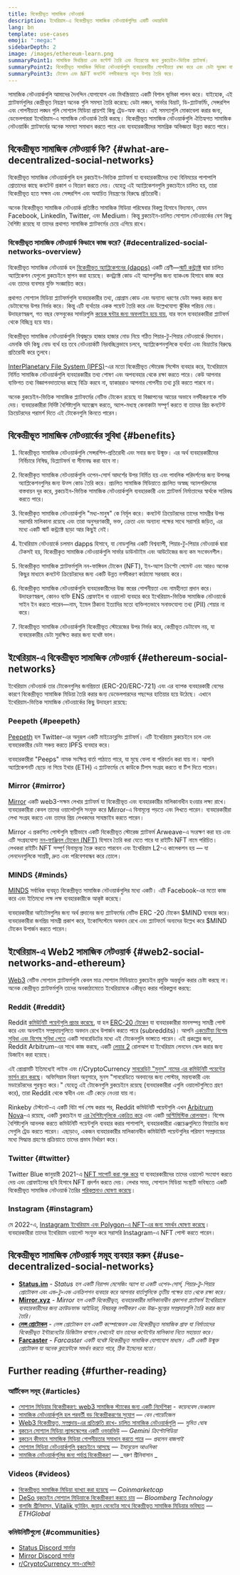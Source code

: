 ```yaml
---
title: বিকেন্দ্রীভূত সামাজিক নেটওয়ার্ক
description: ইথেরিয়াম-এ বিকেন্দ্রীভূত সামাজিক নেটওয়ার্কগুলির একটি ওভারভিউ
lang: bn
template: use-cases
emoji: ":mega:"
sidebarDepth: 2
image: /images/ethereum-learn.png
summaryPoint1: সামাজিক মিথস্ক্রিয়া এবং কন্টেন্ট তৈরি এবং বিতরণের জন্য ব্লকচেইন-ভিত্তিক প্ল্যাটফর্ম।
summaryPoint2: বিকেন্দ্রীভূত সামাজিক মিডিয়া নেটওয়ার্কগুলি ব্যবহারকারীর গোপনীয়তা রক্ষা করে এবং ডেটা সুরক্ষা বাড়ায়।
summaryPoint3: টোকেন এবং NFT কনটেন্ট নগদীকরণের নতুন উপায় তৈরি করে।
---
```


সামাজিক নেটওয়ার্কগুলি আমাদের দৈনন্দিন যোগাযোগ এবং মিথস্ক্রিয়াতে একটি বিশাল ভূমিকা পালন করে। যাইহোক, এই প্ল্যাটফর্মগুলির কেন্দ্রীভূত নিয়ন্ত্রণ অনেক গুলি সমস্যা তৈরি করেছে: ডেটা লঙ্ঘন, সার্ভার বিভ্রাট, ডি-প্ল্যাটফর্মিং, সেন্সরশিপ এবং গোপনীয়তা লঙ্ঘন গুলি সোশ্যাল মিডিয়া প্রায়শই কিছু ট্রেড-অফ করে। এই সমস্যাগুলি মোকাবেলা করার জন্য, ডেভেলপাররা ইথেরিয়াম-এ সামাজিক নেটওয়ার্ক তৈরি করছে। বিকেন্দ্রীভূত সামাজিক নেটওয়ার্কগুলি ঐতিহ্যগত সামাজিক নেটওয়ার্কিং প্ল্যাটফর্মের অনেক সমস্যা সমাধান করতে পারে এবং ব্যবহারকারীদের সামগ্রিক অভিজ্ঞতা উন্নত করতে পারে।

## বিকেন্দ্রীভূত সামাজিক নেটওয়ার্ক কি? {#what-are-decentralized-social-networks}

বিকেন্দ্রীভূত সামাজিক নেটওয়ার্কগুলি হল ব্লকচেইন-ভিত্তিক প্ল্যাটফর্ম যা ব্যবহারকারীদের তথ্য বিনিময়ের পাশাপাশি শ্রোতাদের কাছে কনটেন্ট প্রকাশ ও বিতরণ করতে দেয়। যেহেতু এই অ্যাপ্লিকেশনগুলি ব্লকচেইনে চালিত হয়, তারা বিকেন্দ্রীভূত হতে সক্ষম এবং সেন্সরশিপ এবং অযাচিত নিয়ন্ত্রণের বিরুদ্ধে প্রতিরোধী।

অনেক বিকেন্দ্রীভূত সামাজিক নেটওয়ার্ক প্রতিষ্ঠিত সামাজিক মিডিয়া পরিষেবার বিকল্প হিসাবে বিদ্যমান, যেমন Facebook, LinkedIn, Twitter, এবং Medium। কিন্তু ব্লকচেইন-চালিত সোশ্যাল নেটওয়ার্কের বেশ কিছু বৈশিষ্ট্য রয়েছে যা তাদের প্রথাগত সামাজিক প্ল্যাটফর্মের চেয়ে এগিয়ে রাখে।

### বিকেন্দ্রীভূত সামাজিক নেটওয়ার্ক কিভাবে কাজ করে? {#decentralized-social-networks-overview}

বিকেন্দ্রীভূত সামাজিক নেটওয়ার্ক হল [বিকেন্দ্রীভূত অ্যাপ্লিকেশনের (dapps)](/apps/) একটি শ্রেণী—[স্মার্ট কন্ট্র্যাক্ট](/developers/docs/smart-contracts/) দ্বারা চালিত অ্যাপ্লিকেশন যেগুলো ব্লকচেইনে স্থাপন করা হয়েছে। কনট্র্যাক্ট কোড এই অ্যাপগুলির জন্য ব্যাকএন্ড হিসাবে কাজ করে এবং তাদের ব্যবসার যুক্তি সংজ্ঞায়িত করে।

প্রথাগত সোশ্যাল মিডিয়া প্ল্যাটফর্মগুলি ব্যবহারকারীর তথ্য, প্রোগ্রাম কোড এবং অন্যান্য ধরণের ডেটা সঞ্চয় করার জন্য ডেটাবেসের উপর নির্ভর করে। কিন্তু এটি ব্যর্থতার একক পয়েন্ট তৈরি করে এবং উল্লেখযোগ্য ঝুঁকির পরিচয় দেয়। উদাহরণস্বরূপ, গত বছর ফেসবুকের সার্ভারগুলি [কয়েক ঘন্টার জন্য অফলাইন হয়ে যায়](https://www.npr.org/2021/10/05/1043211171/facebook-instagram-whatsapp-outage-business-impact), যার ফলে ব্যবহারকারীরা প্ল্যাটফর্ম থেকে বিচ্ছিন্ন হয়ে যায়।

বিকেন্দ্রীভূত সামাজিক নেটওয়ার্কগুলি বিশ্বজুড়ে হাজার হাজার নোড নিয়ে গঠিত পিয়ার-টু-পিয়ার নেটওয়ার্কে বিদ্যমান। এমনকি যদি কিছু নোড ব্যর্থ হয় তবে নেটওয়ার্কটি নিরবচ্ছিন্নভাবে চলবে, অ্যাপ্লিকেশনগুলিকে ব্যর্থতা এবং বিভ্রাটের বিরুদ্ধে প্রতিরোধী করে তুলবে।

[InterPlanetary File System (IPFS)](https://ipfs.io/)-এর মতো বিকেন্দ্রীভূত স্টোরেজ সিস্টেম ব্যবহার করে, ইথেরিয়ামে নির্মিত সামাজিক নেটওয়ার্কগুলি ব্যবহারকারীর তথ্য শোষণ এবং অপব্যবহার থেকে রক্ষা করতে পারে। কেউ আপনার ব্যক্তিগত তথ্য বিজ্ঞাপনদাতাদের কাছে বিক্রি করবে না, হ্যাকাররাও আপনার গোপনীয় তথ্য চুরি করতে পারবে না।

অনেক ব্লকচেইন-ভিত্তিক সামাজিক প্ল্যাটফর্মের নেটিভ টোকেন রয়েছে যা বিজ্ঞাপনের আয়ের অভাবে নগদীকরণকে শক্তি দেয়। ব্যবহারকারীরা নির্দিষ্ট বৈশিষ্ট্যগুলি অ্যাক্সেস করতে, অ্যাপ-মধ্যস্থ কেনাকাটা সম্পূর্ণ করতে বা তাদের প্রিয় কনটেন্ট ক্রিয়েটরদের পরামর্শ দিতে এই টোকেনগুলি কিনতে পারেন।

## বিকেন্দ্রীভূত সামাজিক নেটওয়ার্কের সুবিধা {#benefits}

1. বিকেন্দ্রীভূত সামাজিক নেটওয়ার্কগুলি সেন্সরশিপ-প্রতিরোধী এবং সবার জন্য উন্মুক্ত। এর অর্থ ব্যবহারকারীদের নির্বিচারে নিষিদ্ধ, ডিপ্ল্যাটফর্ম বা সীমাবদ্ধ করা যাবে না।

2. বিকেন্দ্রীকৃত সামাজিক নেটওয়ার্কগুলি ওপেন-সোর্স আদর্শের উপর নির্মিত হয় এবং পাবলিক পরিদর্শনের জন্য উপলব্ধ অ্যাপ্লিকেশনগুলির জন্য উত্স কোড তৈরি করে। প্রচলিত সামাজিক মিডিয়াতে প্রচলিত অস্বচ্ছ অ্যালগরিদমের বাস্তবায়ন দূর করে, ব্লকচেইন-ভিত্তিক সামাজিক নেটওয়ার্কগুলি ব্যবহারকারী এবং প্ল্যাটফর্ম নির্মাতাদের স্বার্থকে সারিবদ্ধ করতে পারে।

3. বিকেন্দ্রীকৃত সামাজিক নেটওয়ার্কগুলি "মধ্য-মানুষ" কে নির্মূল করে। কনটেন্ট ক্রিয়েটরদের তাদের সামগ্রীর উপর সরাসরি মালিকানা রয়েছে এবং তারা অনুসরণকারী, ভক্ত, ক্রেতা এবং অন্যান্য পক্ষের সাথে সরাসরি জড়িত, এর মধ্যে একটি স্মার্ট কন্ট্র্যাক্ট ছাড়া আর কিছুই নেই।

4. ইথেরিয়াম নেটওয়ার্কে চলমান dapps হিসাবে, যা নোডগুলির একটি বিশ্বব্যাপী, পিয়ার-টু-পিয়ার নেটওয়ার্ক দ্বারা টেকসই হয়, বিকেন্দ্রীকৃত সামাজিক নেটওয়ার্কগুলি সার্ভার ডাউনটাইম এবং আউটেজের জন্য কম সংবেদনশীল।

5. বিকেন্দ্রীকৃত সামাজিক প্ল্যাটফর্মগুলি নন-ফাঙ্গিবল টোকেন (NFT), ইন-অ্যাপ ক্রিপ্টো পেমেন্ট এবং আরও অনেক কিছুর মাধ্যমে কনটেন্ট ক্রিয়েটরদের জন্য একটি উন্নত নগদীকরণ কাঠামো সরবরাহ করে।

6. বিকেন্দ্রীকৃত সামাজিক নেটওয়ার্কগুলি ব্যবহারকারীদের উচ্চ স্তরের গোপনীয়তা এবং নামহীনতা প্রদান করে। উদাহরণস্বরূপ, কোনও ব্যক্তি ENS প্রোফাইল বা ওয়ালেট ব্যবহার করে ইথেরিয়াম-ভিত্তিক সামাজিক নেটওয়ার্কে সাইন ইন করতে পারেন—নাম, ইমেল ঠিকানা ইত্যাদির মতো ব্যক্তিগতভাবে সনাক্তযোগ্য তথ্য (PII) শেয়ার না করে।

7. বিকেন্দ্রীভূত সামাজিক নেটওয়ার্কগুলি বিকেন্দ্রীভূত স্টোরেজের উপর নির্ভর করে, কেন্দ্রীভূত ডেটাবেস নয়, যা ব্যবহারকারীর ডেটা সুরক্ষিত করার জন্য যথেষ্ট ভাল।

## ইথেরিয়াম-এ বিকেন্দ্রীভূত সামাজিক নেটওয়ার্ক {#ethereum-social-networks}

ইথেরিয়াম নেটওয়ার্ক তার টোকেনগুলির জনপ্রিয়তা (ERC-20/ERC-721) এবং এর ব্যাপক ব্যবহারকারী বেসের কারণে বিকেন্দ্রীভূত সামাজিক মিডিয়া তৈরি করার জন্য ডেভেলপারদের পছন্দের হাতিয়ার হয়ে উঠেছে। এখানে ইথেরিয়াম-ভিত্তিক সামাজিক নেটওয়ার্কের কিছু উদাহরণ রয়েছে:

### Peepeth {#peepeth}

[Peepeth](https://peepeth.com/) হল Twitter-এর অনুরূপ একটি মাইক্রোব্লগিং প্ল্যাটফর্ম। এটি ইথেরিয়াম ব্লকচেইনে চলে এবং ব্যবহারকারীর ডেটা সঞ্চয় করতে IPFS ব্যবহার করে।

ব্যবহারকারীরা "Peeps" নামক সংক্ষিপ্ত বার্তা পাঠাতে পারে, যা মুছে ফেলা বা পরিবর্তন করা যায় না। আপনি অ্যাপ্লিকেশনটি ছেড়ে না গিয়ে ইথার (ETH) এ প্ল্যাটফর্মের যে কাউকে টিপস সংগ্রহ করতে বা টিপ দিতে পারেন।

### Mirror {#mirror}

[Mirror](https://mirror.xyz/) একটি web3-সক্ষম লেখার প্ল্যাটফর্ম যা বিকেন্দ্রীভূত এবং ব্যবহারকারীর মালিকানাধীন হওয়ার লক্ষ্য রাখে। ব্যবহারকারীরা কেবল তাদের ওয়ালেটগুলি সংযুক্ত করে Mirror-এ বিনামূল্যে পড়তে এবং লিখতে পারেন। ব্যবহারকারীরা লেখা সংগ্রহ করতে এবং তাদের প্রিয় লেখকদের সাবস্ক্রাইব করতে পারেন।

Mirror এ প্রকাশিত পোস্টগুলি স্থায়ীভাবে একটি বিকেন্দ্রীভূত স্টোরেজ প্ল্যাটফর্ম Arweave-এ সংরক্ষণ করা হয় এবং এটি সংগ্রহযোগ্য [নন-ফাঞ্জিবল টোকেন (NFT)](/nft/) হিসাবে তৈরি করা যেতে পারে যা রাইটিং NFT নামে পরিচিত। লেখকরা রাইটিং NFT সম্পূর্ণ বিনামূল্যে তৈরু করতে পারবেন এবং ইথেরিয়াম L2-এ কালেকশন হয় — যা লেনদেনগুলিকে সাশ্রয়ী, দ্রুত এবং পরিবেশবান্ধব করে তোলে।

### MINDS {#minds}

[MINDS](https://www.minds.com/) সর্বাধিক ব্যবহৃত বিকেন্দ্রীভূত সামাজিক নেটওয়ার্কগুলির মধ্যে একটি। এটি Facebook-এর মতো কাজ করে এবং ইতিমধ্যে লক্ষ লক্ষ ব্যবহারকারীকে আকৃষ্ট করেছে।

ব্যবহারকারীরা আইটেমগুলির জন্য অর্থ প্রদানের জন্য প্ল্যাটফর্মের নেটিভ ERC -20 টোকেন $MIND ব্যবহার করে। ব্যবহারকারীরা জনপ্রিয় সামগ্রী প্রকাশ করে, ইকোসিস্টেমে অবদান রেখে এবং প্ল্যাটফর্মে অন্যদের উল্লেখ করে $MIND টোকেন উপার্জন করতে পারেন।

## ইথেরিয়াম-এ Web2 সামাজিক নেটওয়ার্ক {#web2-social-networks-and-ethereum}

[Web3](/web3/) নেটিভ সোশ্যাল প্ল্যাটফর্মগুলি কেবল মাত্র সোশ্যাল মিডিয়াতে ব্লকচেইন প্রযুক্তি অন্তর্ভুক্ত করার চেষ্টা করছে না। অনেক কেন্দ্রীভূত প্ল্যাটফর্মগুলি তাদের অবকাঠামোতে ইথেরিয়ামকে একীভূত করার পরিকল্পনা করছে:

### Reddit {#reddit}

Reddit [কমিউনিটি পয়েন্টগুলি প্রচার করেছে](https://cointelegraph.com/news/reddit-to-reportedly-tokenize-karma-points-and-onboard-500m-new-users), যা হল [ERC-20 টোকেন](/developers/docs/standards/tokens/erc-20/) যা ব্যবহারকারীরা মানসম্পন্ন সামগ্রী পোস্ট করে এবং অনলাইন সম্প্রদায়গুলিতে অবদান রেখে উপার্জন করতে পারে (subreddits)। আপনি [একচেটিয়া বিশেষ সুবিধা এবং বিশেষ সুবিধা পেতে](https://www.reddit.com/community-points/) একটি সাবরেডিটের মধ্যে এই টোকেনগুলি ভাঙ্গাতে পারেন। এই প্রকল্পের জন্য, Reddit Arbitrum-এর সাথে কাজ করছে, একটি [লেয়ার 2](/layer-2/) রোলআপ যা ইথেরিয়াম লেনদেন স্কেল করার জন্য ডিজাইন করা হয়েছে।

এই প্রোগ্রামটি ইতিমধ্যেই লাইভ এবং r/CryptoCurrency [সাবরেডিট "মুনস" নামের এর কমিউনিটি পয়েন্টের ভার্সন রান করছে](https://www.reddit.com/r/CryptoCurrency/wiki/moons_wiki)। অফিসিয়াল বিবরণ অনুসারে, মুনস "সাবরেডিতে অবদানের জন্য পোস্টার, মন্তব্যকারী এবং মডারেটরদের পুরস্কৃত করে।" যেহেতু এই টোকেনগুলি ব্লকচেইনে রয়েছে (ব্যবহারকারীরা এগুলি ওয়ালেটগুলিতে গ্রহণ করে), তারা Reddit থেকে স্বাধীন এবং এটি কেড়ে নেওয়া যায় না।

Rinkeby টেস্টনেট-এ একটি বিটা পর্ব শেষ করার পর, Reddit কমিউনিটি পয়েন্টগুলি এখন [Arbitrum Nova](https://nova.arbitrum.io/)-এ রয়েছে, একটি ব্লকচেইন যা [এর বৈশিষ্ট্যগুলিকে একত্রিত করে](/developers/docs/scaling/sidechains/) এবং একটি [অপ্টিমিস্টিক রোলআপ](/developers/docs/scaling/optimistic-rollups/)। বিশেষ বৈশিষ্ট্যগুলি আনলক করতে কমিউনিটি পয়েন্টগুলি ব্যবহার করার পাশাপাশি, ব্যবহারকারীরা এক্সচেঞ্জগুলিতে ফিয়াটের জন্য সেগুলি ট্রেড করতে পারেন। এছাড়াও, একজন ব্যবহারকারীর মালিকানাধীন কমিউনিটি পয়েন্টগুলির পরিমাণ সম্প্রদায়ের মধ্যে সিদ্ধান্ত গ্রহণের প্রক্রিয়াতে তাদের প্রভাব নির্ধারণ করে।

### Twitter {#twitter}

Twitter Blue জানুয়ারী 2021-এ [NFT সাপোর্ট করা শুরু করে](https://mashable.com/article/twitter-blue-nft-profile-picture) যা ব্যবহারকারীদের তাদের ওয়ালেট সংযোগ করতে দেয় এবং প্রোফাইলের ছবি হিসাবে NFT প্রদর্শন করতে দেয়। লেখার সময়, সোশ্যাল মিডিয়া সংস্থাটি ভবিষ্যতে একটি বিকেন্দ্রীভূত সামাজিক নেটওয়ার্ক তৈরির [পরিকল্পনাও ঘোষণা করেছে](https://www.theverge.com/2021/8/16/22627435/twitter-bluesky-lead-jay-graber-decentralized-social-web)।

### Instagram {#instagram}

মে 2022-এ, [Instagram ইথেরিয়াম এবং Polygon-এ NFT-এর জন্য সমর্থন ঘোষণা করেছে](https://about.instagram.com/blog/announcements/instagram-digital-collectibles)। ব্যবহারকারীরা তাদের ইথেরিয়াম ওয়ালেট সংযুক্ত করে সরাসরি Instagram-এ NFT পোস্ট করতে পারেন।

## বিকেন্দ্রীভূত সামাজিক নেটওয়ার্ক সমূহ ব্যবহার করুন {#use-decentralized-social-networks}

- **[Status.im](https://status.im/)** - _Status হল একটি নিরাপদ মেসেজিং অ্যাপ যা একটি ওপেন-সোর্স, পিয়ার-টু-পিয়ার প্রোটোকল এবং এন্ড-টু-এন্ড এনক্রিপশন ব্যবহার করে আপনার বার্তাগুলিকে তৃতীয় পক্ষের হাত থেকে রক্ষা করে।_
- **[Mirror.xyz](https://mirror.xyz/)** - _Mirror হল একটি বিকেন্দ্রীভূত, ব্যবহারকারীর মালিকানাধীন প্রকাশনা প্ল্যাটফর্ম ইথেরিয়ামে ব্যবহারকারীদের জন্য ক্রাউডফান্ড আইডিয়া, বিষয়বস্তু নগদীকরণ এবং উচ্চ-মূল্যের সম্প্রদায়গুলি তৈরি করার জন্য তৈরি।_
- **[লেন্স প্রোটোকল](https://lens.xyz/)** - _লেন্স প্রোটোকল হল একটি কম্পোজেবল এবং বিকেন্দ্রীভূত সামাজিক গ্রাফ যা নির্মাতাদের বিকেন্দ্রীভূত ইন্টারনেটের ডিজিটাল বাগানে যেখানেই যান তাদের কন্টেন্টের মালিকানা নিতে সহায়তা করে।_
- **[Farcaster](https://farcaster.xyz/)** - _Farcaster একটি যথেষ্ট বিকেন্দ্রীভূত সামাজিক যোগাযোগ মাধ্যম। এটি একটি উন্মুক্ত প্রোটোকল যা অনেক ক্লায়েন্টকে সমর্থন করতে পারে, ঠিক ইমেলের মতো।_

## Further reading {#further-reading}

### আর্টিকেল সমূহ {#articles}

- [সোশ্যাল মিডিয়ার বিকেন্দ্রীকরণ: web3 সামাজিক স্ট্যাকের জন্য একটি নির্দেশিকা](https://www.coinbase.com/blog/decentralizing-social-media-a-guide-to-the-web3-social-stack) - _কয়েনবেস ভেঞ্চারস_
- [সামাজিক নেটওয়ার্কগুলি হল পরবর্তী বড় বিকেন্দ্রীকরণের সুযোগ](https://www.coindesk.com/tech/2021/01/22/social-networks-are-the-next-big-decentralization-opportunity/) — _বেন গোয়ের্টজেল_
- [Web3 বিকেন্দ্রীভূত, সম্প্রদায়-এর প্রতিশ্রুতি রাখে- চালিত সামাজিক নেটওয়ার্কগুলি](https://venturebeat.com/2022/02/26/web3-holds-the-promise-of-decentralized-community-powered-social-networks/) — _সুমিত ঘোষ_
- [ব্লকচেন সোশ্যাল মিডিয়া ল্যান্ডস্কেপের একটি ওভারভিউ](https://www.gemini.com/cryptopedia/blockchain-social-media-decentralized-social-media) — _Gemini ক্রিপ্টোপিডিয়া_
- [ব্লকচেন কীভাবে সামাজিক মিডিয়া গোপনীয়তার সমাধান করতে পারে](https://www.investopedia.com/news/ethereum-blockchain-social-media-privacy-problem-linkedin-indorse/) — _প্রবলেন বাজপাই_
- [সোশ্যাল মিডিয়া নেটওয়ার্কগুলি ব্লকচেইনে আসছে](https://businesstechguides.co/what-are-decentralized-social-networks) — _ইমানুয়েল আওসিকা_
- [সামাজিক নেটওয়ার্কগুলির জন্য পর্যাপ্ত বিকেন্দ্রীকরণ](https://www.varunsrinivasan.com/2022/01/11/sufficient-decentralization-for-social-networks) — _বরুণ শ্রীনিবাসান _

### Videos {#videos}

- [বিকেন্দ্রীভূত সামাজিক মিডিয়া ব্যাখ্যা করা হয়েছে](https://www.youtube.com/watch?v=UdT2lpcGvcQ) — _Coinmarketcap_
- [DeSo ব্লকচেইন সোশ্যাল মিডিয়াকে বিকেন্দ্রীকরণ করতে চায়](https://www.youtube.com/watch?v=SG2HUiVp0rE) — _Bloomberg Technology_
- [বালাজি শ্রীনিবাসন, Vitalik বুটেরিন, জুয়ান বেনেটের সাথে বিকেন্দ্রীভূত সামাজিক মিডিয়ার ভবিষ্যত](https://www.youtube.com/watch?v=DTxE9KV3YrE) — _ETHGlobal_

### কমিউনিটিগুলো {#communities}

- [Status Discord সার্ভার](https://discord.com/invite/3Exux7Y)
- [Mirror Discord সার্ভার](https://discord.com/invite/txuCHcE8wV)
- [r/CryptoCurrency সাব-রেড্ডিট](https://www.reddit.com/r/CryptoCurrency/)
